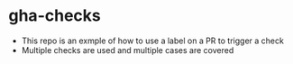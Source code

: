 # gha-checks

- This repo is an exmple of how to use a label on a PR to trigger a check
- Multiple checks are used and multiple cases are covered
